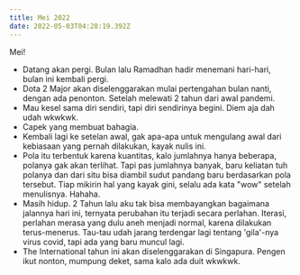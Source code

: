 ```yaml
---
title: Mei 2022
date: 2022-05-03T04:28:19.392Z
---
```

Mei!<!--more-->

* Datang akan pergi. Bulan lalu Ramadhan hadir menemani hari-hari, bulan ini kembali pergi.
* Dota 2 Major akan diselenggarakan mulai pertengahan bulan nanti, dengan ada penonton. Setelah melewati 2 tahun dari awal pandemi.
* Mau kesel sama diri sendiri, tapi diri sendirinya begini. Diem aja dah udah wkwkwk.
* Capek yang membuat bahagia.
* Kembali lagi ke setelan awal, gak apa-apa untuk mengulang awal dari kebiasaan yang pernah dilakukan, kayak nulis ini.
* Pola itu terbentuk karena kuantitas, kalo jumlahnya hanya beberapa, polanya gak akan terlihat. Tapi pas jumlahnya banyak, baru keliatan tuh polanya dan dari situ bisa diambil sudut pandang baru berdasarkan pola tersebut. Tiap mikirin hal yang kayak gini, selalu ada kata "wow" setelah menulisnya. Hahaha.
* Masih hidup. 2 Tahun lalu aku tak bisa membayangkan bagaimana jalannya hari ini, ternyata perubahan itu terjadi secara perlahan. Iterasi, perlahan merasa yang dulu aneh menjadi normal, karena dilakukan terus-menerus. Tau-tau udah jarang terdengar lagi tentang 'gila'-nya virus covid, tapi ada yang baru muncul lagi.
* The International tahun ini akan diselenggarakan di Singapura. Pengen ikut nonton, mumpung deket, sama kalo ada duit wkwkwk.